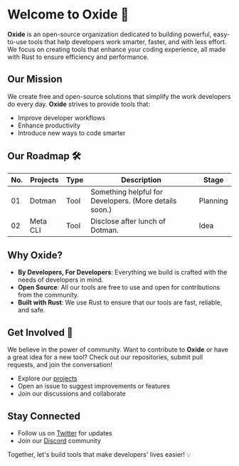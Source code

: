 # Welcome to **Oxide** 🚀

**Oxide** is an open-source organization dedicated to building powerful, easy-to-use tools that help developers work smarter, faster, and with less effort. We focus on creating tools that enhance your coding experience, all made with Rust to ensure efficiency and performance.

## **Our Mission**
We create free and open-source solutions that simplify the work developers do every day. **Oxide** strives to provide tools that:
- Improve developer workflows
- Enhance productivity
- Introduce new ways to code smarter

## **Our Roadmap** 🛠️
|**No.**| **Projects**      | **Type** | **Description**                                        | **Stage**  |
| ----- | ----------------- | -------- | ------------------------------------------------------ | ---------- |
| 01    | Dotman            | Tool     | Something helpful for Developers. (More details soon.) | Planning   |
| 02    | Meta CLI          | Tool     | Disclose after lunch of Dotman.                        | Idea       |

## **Why Oxide?**
- **By Developers, For Developers**: Everything we build is crafted with the needs of developers in mind.
- **Open Source**: All our tools are free to use and open for contributions from the community.
- **Built with Rust**: We use Rust to ensure that our tools are fast, reliable, and safe.

## **Get Involved** 🤝
We believe in the power of community. Want to contribute to **Oxide** or have a great idea for a new tool? Check out our repositories, submit pull requests, and join the conversation!

- Explore our [projects](https://github.com/oxide-org)
- Open an issue to suggest improvements or features
- Join our discussions and collaborate

## **Stay Connected**
- Follow us on [Twitter](https://twitter.com/oxide-dev) for updates
- Join our [Discord](https://discord.gg/oxide-dev) community

Together, let's build tools that make developers' lives easier! 💡
